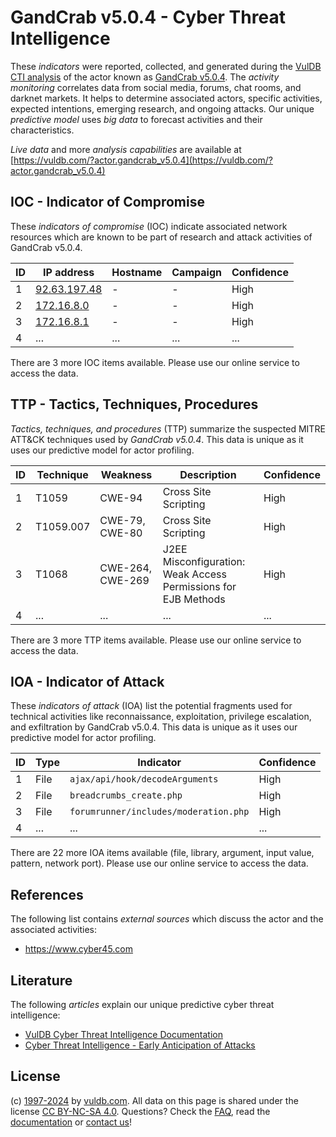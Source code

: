 # GandCrab v5.0.4 - Cyber Threat Intelligence

These _indicators_ were reported, collected, and generated during the [VulDB CTI analysis](https://vuldb.com/?kb.cti) of the actor known as [GandCrab v5.0.4](https://vuldb.com/?actor.gandcrab_v5.0.4). The _activity monitoring_ correlates data from social media, forums, chat rooms, and darknet markets. It helps to determine associated actors, specific activities, expected intentions, emerging research, and ongoing attacks. Our unique _predictive model_ uses _big data_ to forecast activities and their characteristics.

_Live data_ and more _analysis capabilities_ are available at [https://vuldb.com/?actor.gandcrab_v5.0.4](https://vuldb.com/?actor.gandcrab_v5.0.4)

## IOC - Indicator of Compromise

These _indicators of compromise_ (IOC) indicate associated network resources which are known to be part of research and attack activities of GandCrab v5.0.4.

ID | IP address | Hostname | Campaign | Confidence
-- | ---------- | -------- | -------- | ----------
1 | [92.63.197.48](https://vuldb.com/?ip.92.63.197.48) | - | - | High
2 | [172.16.8.0](https://vuldb.com/?ip.172.16.8.0) | - | - | High
3 | [172.16.8.1](https://vuldb.com/?ip.172.16.8.1) | - | - | High
4 | ... | ... | ... | ...

There are 3 more IOC items available. Please use our online service to access the data.

## TTP - Tactics, Techniques, Procedures

_Tactics, techniques, and procedures_ (TTP) summarize the suspected MITRE ATT&CK techniques used by _GandCrab v5.0.4_. This data is unique as it uses our predictive model for actor profiling.

ID | Technique | Weakness | Description | Confidence
-- | --------- | -------- | ----------- | ----------
1 | T1059 | CWE-94 | Cross Site Scripting | High
2 | T1059.007 | CWE-79, CWE-80 | Cross Site Scripting | High
3 | T1068 | CWE-264, CWE-269 | J2EE Misconfiguration: Weak Access Permissions for EJB Methods | High
4 | ... | ... | ... | ...

There are 3 more TTP items available. Please use our online service to access the data.

## IOA - Indicator of Attack

These _indicators of attack_ (IOA) list the potential fragments used for technical activities like reconnaissance, exploitation, privilege escalation, and exfiltration by GandCrab v5.0.4. This data is unique as it uses our predictive model for actor profiling.

ID | Type | Indicator | Confidence
-- | ---- | --------- | ----------
1 | File | `ajax/api/hook/decodeArguments` | High
2 | File | `breadcrumbs_create.php` | High
3 | File | `forumrunner/includes/moderation.php` | High
4 | ... | ... | ...

There are 22 more IOA items available (file, library, argument, input value, pattern, network port). Please use our online service to access the data.

## References

The following list contains _external sources_ which discuss the actor and the associated activities:

* https://www.cyber45.com

## Literature

The following _articles_ explain our unique predictive cyber threat intelligence:

* [VulDB Cyber Threat Intelligence Documentation](https://vuldb.com/?kb.cti)
* [Cyber Threat Intelligence - Early Anticipation of Attacks](https://www.scip.ch/en/?labs.20201022)

## License

(c) [1997-2024](https://vuldb.com/?kb.changelog) by [vuldb.com](https://vuldb.com/?kb.about). All data on this page is shared under the license [CC BY-NC-SA 4.0](https://creativecommons.org/licenses/by-nc-sa/4.0/). Questions? Check the [FAQ](https://vuldb.com/?kb.faq), read the [documentation](https://vuldb.com/?kb) or [contact us](https://vuldb.com/?contact)!
